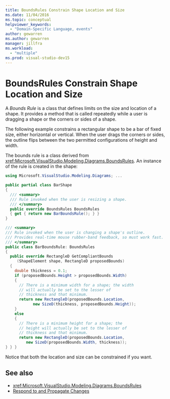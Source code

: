 ```yaml
---
title: BoundsRules Constrain Shape Location and Size
ms.date: 11/04/2016
ms.topic: conceptual
helpviewer_keywords:
  - "Domain-Specific Language, events"
author: gewarren
ms.author: gewarren
manager: jillfra
ms.workload:
  - "multiple"
ms.prod: visual-studio-dev15
---
```

# BoundsRules Constrain Shape Location and Size

A *Bounds Rule* is a class that defines limits on the size and location of a shape. It provides a method that is called repeatedly while a user is dragging a shape or the corners or sides of a shape.

The following example constrains a rectangular shape to be a bar of fixed size, either horizontal or vertical. When the user drags the corners or sides, the outline flips between the two permitted configurations of height and width.

The bounds rule is a class derived from <xref:Microsoft.VisualStudio.Modeling.Diagrams.BoundsRules>. An instance of the rule is created in the shape:

```csharp
using Microsoft.VisualStudio.Modeling.Diagrams; ...

public partial class BarShape
{
  /// <summary>
  /// Rule invoked when the user is resizing a shape.
  /// </summary>
  public override BoundsRules BoundsRules
  { get { return new BarBoundsRule(); } }
}

/// <summary>
/// Rule invoked when the user is changing a shape's outline.
/// Provides real-time mouse rubber-band feedback, so must work fast.
/// </summary>
public class BarBoundsRule: BoundsRules
{
  public override RectangleD GetCompliantBounds
     (ShapeElement shape, RectangleD proposedBounds)
  {
    double thickness = 0.1;
    if (proposedBounds.Height > proposedBounds.Width)
    {
      // There is a minimum width for a shape; the width
      // will actually be set to the lesser of
      // thickness and that minimum.
      return new RectangleD(proposedBounds.Location,
            new SizeD(thickness, proposedBounds.Height));
    }
    else
    {
      // There is a minimum height for a shape; the
      // height will actually be set to the lesser of
      // thickness and that minimum.
      return new RectangleD(proposedBounds.Location,
         new SizeD(proposedBounds.Width, thickness));
} } }
```

Notice that both the location and size can be constrained if you want.

## See also

- <xref:Microsoft.VisualStudio.Modeling.Diagrams.BoundsRules>
- [Respond to and Propagate Changes](../modeling/responding-to-and-propagating-changes.md)